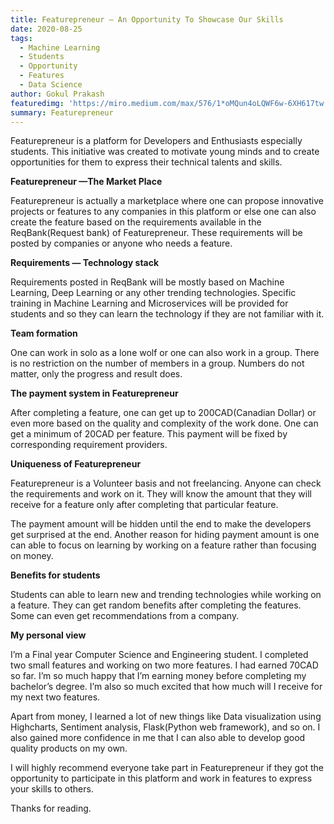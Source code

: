 ```yaml
---
title: Featurepreneur — An Opportunity To Showcase Our Skills
date: 2020-08-25
tags: 
  - Machine Learning
  - Students
  - Opportunity
  - Features
  - Data Science
author: Gokul Prakash
featuredimg: 'https://miro.medium.com/max/576/1*oMQun4oLQWF6w-6XH617tw.jpeg'
summary: Featurepreneur
---
```


Featurepreneur is a platform for Developers and Enthusiasts especially students. This initiative was created to motivate young minds and to create opportunities for them to express their technical talents and skills.


**Featurepreneur —The Market Place**


Featurepreneur is actually a marketplace where one can propose innovative projects or features to any companies in this platform or else one can also create the feature based on the requirements available in the ReqBank(Request bank) of Featurepreneur. These requirements will be posted by companies or anyone who needs a 
feature.


**Requirements — Technology stack**


Requirements posted in ReqBank will be mostly based on Machine Learning, Deep Learning or any other trending technologies. Specific training in Machine Learning and Microservices will be provided for students and so they can learn the technology if they are not familiar with it.


**Team formation**


One can work in solo as a lone wolf or one can also work in a group. There is no restriction on the number of members in a group. Numbers do not matter, only the progress and result does.


**The payment system in Featurepreneur**


After completing a feature, one can get up to 200CAD(Canadian Dollar) or even more based on the quality and complexity of the work done. One can get a minimum of 20CAD per feature. This payment will be fixed by corresponding requirement providers.


**Uniqueness of Featurepreneur**


Featurepreneur is a Volunteer basis and not freelancing. Anyone can check the requirements and work on it. They will know the amount that they will receive for a feature only after completing that particular feature.


The payment amount will be hidden until the end to make the developers get surprised at the end. Another reason for hiding payment amount is one can able to focus on learning by working on a feature rather than focusing on money.


**Benefits for students**


Students can able to learn new and trending technologies while working on a feature. They can get random benefits after completing the features. Some can even get recommendations from a company.


**My personal view**


I’m a Final year Computer Science and Engineering student. I completed two small features and working on two more features. I had earned 70CAD so far. I’m so much happy that I’m earning money before completing my bachelor’s degree. I’m also so much excited that how much will I receive for my next two features.


Apart from money, I learned a lot of new things like Data visualization using Highcharts, Sentiment analysis, Flask(Python web framework), and so on. I also gained more confidence in me that I can also able to develop good quality products on my own.


I will highly recommend everyone take part in Featurepreneur if they got the opportunity to participate in this platform and work in features to express your skills to others.


Thanks for reading.